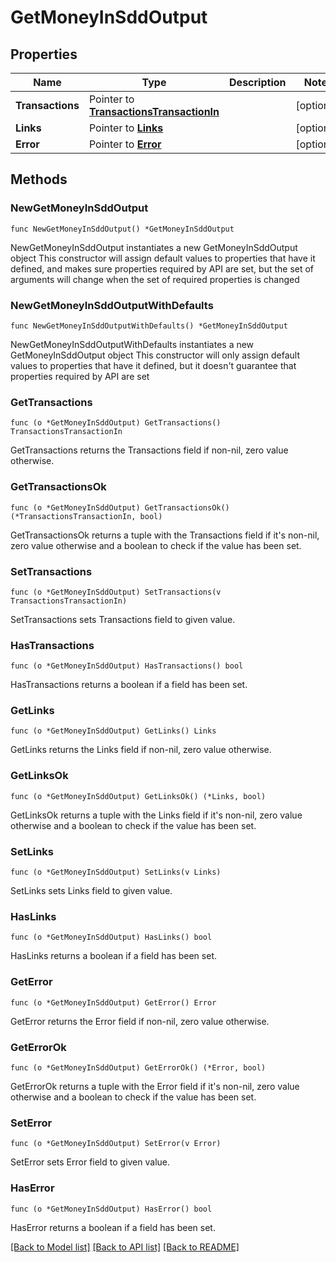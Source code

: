 # GetMoneyInSddOutput

## Properties

Name | Type | Description | Notes
------------ | ------------- | ------------- | -------------
**Transactions** | Pointer to [**TransactionsTransactionIn**](TransactionsTransactionIn.md) |  | [optional] 
**Links** | Pointer to [**Links**](Links.md) |  | [optional] 
**Error** | Pointer to [**Error**](Error.md) |  | [optional] 

## Methods

### NewGetMoneyInSddOutput

`func NewGetMoneyInSddOutput() *GetMoneyInSddOutput`

NewGetMoneyInSddOutput instantiates a new GetMoneyInSddOutput object
This constructor will assign default values to properties that have it defined,
and makes sure properties required by API are set, but the set of arguments
will change when the set of required properties is changed

### NewGetMoneyInSddOutputWithDefaults

`func NewGetMoneyInSddOutputWithDefaults() *GetMoneyInSddOutput`

NewGetMoneyInSddOutputWithDefaults instantiates a new GetMoneyInSddOutput object
This constructor will only assign default values to properties that have it defined,
but it doesn't guarantee that properties required by API are set

### GetTransactions

`func (o *GetMoneyInSddOutput) GetTransactions() TransactionsTransactionIn`

GetTransactions returns the Transactions field if non-nil, zero value otherwise.

### GetTransactionsOk

`func (o *GetMoneyInSddOutput) GetTransactionsOk() (*TransactionsTransactionIn, bool)`

GetTransactionsOk returns a tuple with the Transactions field if it's non-nil, zero value otherwise
and a boolean to check if the value has been set.

### SetTransactions

`func (o *GetMoneyInSddOutput) SetTransactions(v TransactionsTransactionIn)`

SetTransactions sets Transactions field to given value.

### HasTransactions

`func (o *GetMoneyInSddOutput) HasTransactions() bool`

HasTransactions returns a boolean if a field has been set.

### GetLinks

`func (o *GetMoneyInSddOutput) GetLinks() Links`

GetLinks returns the Links field if non-nil, zero value otherwise.

### GetLinksOk

`func (o *GetMoneyInSddOutput) GetLinksOk() (*Links, bool)`

GetLinksOk returns a tuple with the Links field if it's non-nil, zero value otherwise
and a boolean to check if the value has been set.

### SetLinks

`func (o *GetMoneyInSddOutput) SetLinks(v Links)`

SetLinks sets Links field to given value.

### HasLinks

`func (o *GetMoneyInSddOutput) HasLinks() bool`

HasLinks returns a boolean if a field has been set.

### GetError

`func (o *GetMoneyInSddOutput) GetError() Error`

GetError returns the Error field if non-nil, zero value otherwise.

### GetErrorOk

`func (o *GetMoneyInSddOutput) GetErrorOk() (*Error, bool)`

GetErrorOk returns a tuple with the Error field if it's non-nil, zero value otherwise
and a boolean to check if the value has been set.

### SetError

`func (o *GetMoneyInSddOutput) SetError(v Error)`

SetError sets Error field to given value.

### HasError

`func (o *GetMoneyInSddOutput) HasError() bool`

HasError returns a boolean if a field has been set.


[[Back to Model list]](../README.md#documentation-for-models) [[Back to API list]](../README.md#documentation-for-api-endpoints) [[Back to README]](../README.md)



